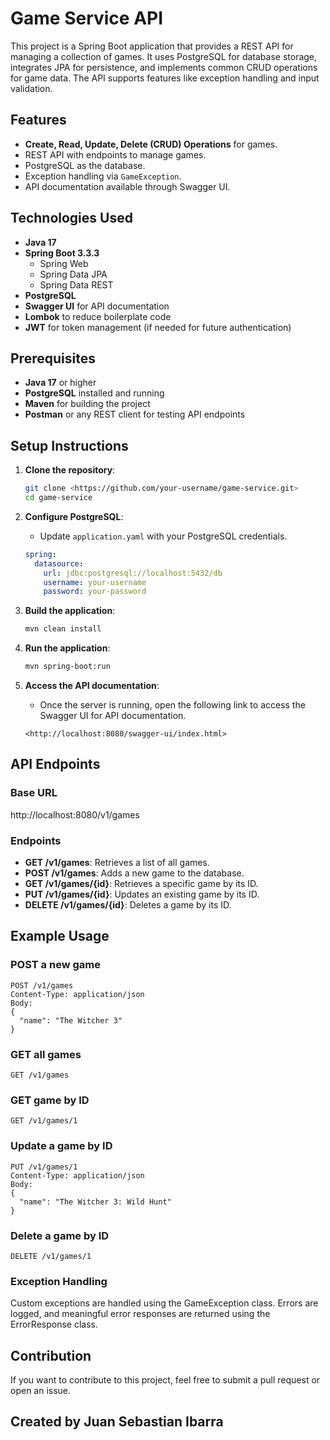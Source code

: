 # Game Service API

This project is a Spring Boot application that provides a REST API for managing a collection of games. It uses PostgreSQL for database storage, integrates JPA for persistence, and implements common CRUD operations for game data. The API supports features like exception handling and input validation.

## Features

- **Create, Read, Update, Delete (CRUD) Operations** for games.
- REST API with endpoints to manage games.
- PostgreSQL as the database.
- Exception handling via `GameException`.
- API documentation available through Swagger UI.

## Technologies Used

- **Java 17**
- **Spring Boot 3.3.3**
    - Spring Web
    - Spring Data JPA
    - Spring Data REST
- **PostgreSQL**
- **Swagger UI** for API documentation
- **Lombok** to reduce boilerplate code
- **JWT** for token management (if needed for future authentication)

## Prerequisites

- **Java 17** or higher
- **PostgreSQL** installed and running
- **Maven** for building the project
- **Postman** or any REST client for testing API endpoints

## Setup Instructions

1. **Clone the repository**:

    ```bash
    git clone <https://github.com/your-username/game-service.git>
    cd game-service
    
    ```

2. **Configure PostgreSQL**:
    - Update `application.yaml` with your PostgreSQL credentials.

    ```yaml
    spring:
      datasource:
        url: jdbc:postgresql://localhost:5432/db
        username: your-username
        password: your-password
    
    ```

3. **Build the application**:

    ```bash
    mvn clean install
    
    ```

4. **Run the application**:

    ```bash
    mvn spring-boot:run
    
    ```

5. **Access the API documentation**:
    - Once the server is running, open the following link to access the Swagger UI for API documentation.

    ```
    <http://localhost:8080/swagger-ui/index.html>
    
    ```


## API Endpoints

### Base URL

http://localhost:8080/v1/games

### Endpoints

- **GET /v1/games**: Retrieves a list of all games.
- **POST /v1/games**: Adds a new game to the database.
- **GET /v1/games/{id}**: Retrieves a specific game by its ID.
- **PUT /v1/games/{id}**: Updates an existing game by its ID.
- **DELETE /v1/games/{id}**: Deletes a game by its ID.

## Example Usage


### POST a new game
````
POST /v1/games
Content-Type: application/json
Body:
{
  "name": "The Witcher 3"
}
````


### GET all games

````
GET /v1/games
````

### GET game by ID

````
GET /v1/games/1
````

### Update a game by ID

````
PUT /v1/games/1
Content-Type: application/json
Body:
{
  "name": "The Witcher 3: Wild Hunt"
}
````

### Delete a game by ID

````
DELETE /v1/games/1
````


### Exception Handling
Custom exceptions are handled using the GameException class.
Errors are logged, and meaningful error responses are returned using the ErrorResponse class.

## Contribution
If you want to contribute to this project, feel free to submit a pull request or open an issue.


## Created by Juan Sebastian Ibarra
